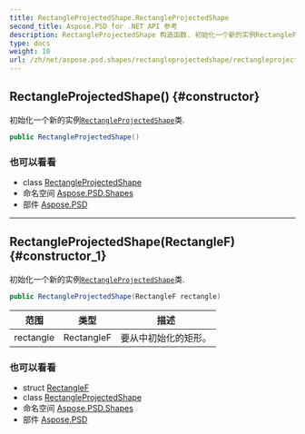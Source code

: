 ```yaml
---
title: RectangleProjectedShape.RectangleProjectedShape
second_title: Aspose.PSD for .NET API 参考
description: RectangleProjectedShape 构造函数. 初始化一个新的实例RectangleProjectedShape类.
type: docs
weight: 10
url: /zh/net/aspose.psd.shapes/rectangleprojectedshape/rectangleprojectedshape/
---
```

## RectangleProjectedShape() {#constructor}

初始化一个新的实例[`RectangleProjectedShape`](../)类.

```csharp
public RectangleProjectedShape()
```

### 也可以看看

* class [RectangleProjectedShape](../)
* 命名空间 [Aspose.PSD.Shapes](../../rectangleprojectedshape/)
* 部件 [Aspose.PSD](../../../)

---

## RectangleProjectedShape(RectangleF) {#constructor_1}

初始化一个新的实例[`RectangleProjectedShape`](../)类.

```csharp
public RectangleProjectedShape(RectangleF rectangle)
```

| 范围 | 类型 | 描述 |
| --- | --- | --- |
| rectangle | RectangleF | 要从中初始化的矩形。 |

### 也可以看看

* struct [RectangleF](../../../aspose.psd/rectanglef/)
* class [RectangleProjectedShape](../)
* 命名空间 [Aspose.PSD.Shapes](../../rectangleprojectedshape/)
* 部件 [Aspose.PSD](../../../)


